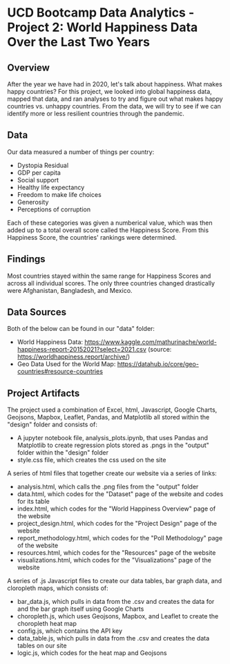 # UCD Bootcamp Data Analytics - Project 2: World Happiness Data Over the Last Two Years
## Overview
After the year we have had in 2020, let's talk about happiness. What makes happy countries? For this project, we looked into global happiness data, mapped that data, and ran analyses to try and figure out what makes happy countries vs. unhappy countries. From the data, we will try to see if we can identify more or less resilient countries through the pandemic. 

## Data
Our data measured a number of things per country: 
- Dystopia Residual
- GDP per capita
- Social support
- Healthy life expectancy
- Freedom to make life choices
- Generosity
- Perceptions of corruption
 
Each of these categories was given a numberical value, which was then added up to a total overall score called the Happiness Score. From this Happiness Score, the countries' rankings were determined. 

## Findings
Most countries stayed within the same range for Happiness Scores and across all individual scores. The only three countries changed drastically were Afghanistan, Bangladesh, and Mexico.

## Data Sources
Both of the below can be found in our "data" folder:
- World Happiness Data: https://www.kaggle.com/mathurinache/world-happiness-report-20152021?select=2021.csv (source: https://worldhappiness.report/archive/)
- Geo Data Used for the World Map: https://datahub.io/core/geo-countries#resource-countries

## Project Artifacts
The project used a combination of Excel, html, Javascript, Google Charts, Geojsons, Mapbox, Leaflet, Pandas, and Matplotlib all stored within the "design" folder and consists of:
- A jupyter notebook file, analysis_plots.ipynb, that uses Pandas and Matplotlib to create regression plots stored as .pngs in the "output" folder within the "design" folder
- style.css file, which creates the css used on the site

A series of html files that together create our website via a series of links:
- analysis.html, which calls the .png files from the "output" folder
- data.html, which codes for the "Dataset" page of the website and codes for its table
- index.html, which codes for the "World Happiness Overview" page of the website
- project_design.html, which codes for the "Project Design" page of the website
- report_methodology.html, which codes for the "Poll Methodology" page of the website 
- resources.html, which codes for the "Resources" page of the website
- visualizations.html, which codes for the "Visualizations" page of the website

A series of .js Javascript files to create our data tables, bar graph data, and cloropleth maps, which consists of:
- bar_data.js, which pulls in data from the .csv and creates the data for and the bar graph itself using Google Charts
- choropleth.js, which uses Geojsons, Mapbox, and Leaflet to create the choropleth heat map
- config.js, which contains the API key
- data_table.js, which pulls in data from the .csv and creates the data tables on our site
- logic.js, which codes for the heat map and Geojsons
